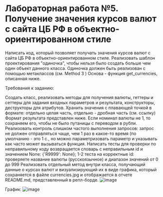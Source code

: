 # Лабораторная работа №5. Получение значения курсов валют с сайта ЦБ РФ в объектно-ориентированном стиле
Написать код, который позволяет получать значения курсов валют с сайта ЦБ РФ в объектно-ориентированном стиле. Реализовать шаблон проектирования "одиночка", чтобы нельзя было создать больше чем один объект данного класса. Одиночка должен быть реализован с помощью метаклассов (см. Method 3 ) Основа - функция get_currencies, описанная ниже.

Требования к заданию:

Создать класс, реализовать методы для получения валюты, геттеры и сеттеры для задания входных параметров и результата, конструкторы, деструкторы для атрибутов. Хранить значения с плавающей точкой в формате: отдельно целая часть, отдельно - дробная часть (см. ссылку) Формат результата представлен ниже. Если номинал валюты не 1, то сохраняем его, чтобы не было путаницы с переводом в рубли. Реализовать контроль слишком частого выполнения запросов: запрос не должен отправляться чаще, чем 1 раз в какое-то время (по умолчанию - это 1 с., но можно параметризовать параметр и указывать как часто может вызываться функция. Написать тесты для проверки по неправильному коду возвращается словарь с неправильным id и значением None: {'R9999': None}; 1-2 теста на корректные id: проверяете название валюты (русскоязычное) и диапазон значений от 0 до 999 Реализовать отдельный метод внутри класса, получающий данные о курсах валют и визуализирующий их в виде графика, который сохраняется в файле currencies.jpg и отображается в отчете README.md, представленный в репл-борде.
![image](https://github.com/user-attachments/assets/a061e329-142f-42aa-9db9-3e668c8b6b35)

График:
![image](https://github.com/user-attachments/assets/9e4d252e-cb1f-42ab-8841-2ca4417e8d98)
